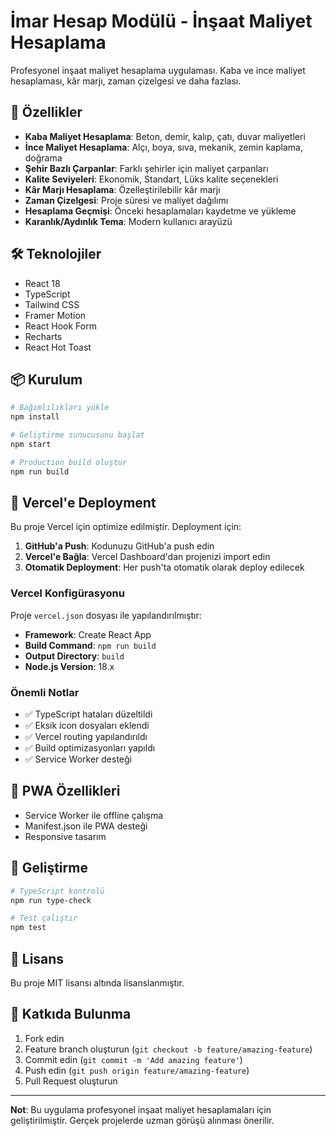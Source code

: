 # İmar Hesap Modülü - İnşaat Maliyet Hesaplama

Profesyonel inşaat maliyet hesaplama uygulaması. Kaba ve ince maliyet hesaplaması, kâr marjı, zaman çizelgesi ve daha fazlası.

## 🚀 Özellikler

- **Kaba Maliyet Hesaplama**: Beton, demir, kalıp, çatı, duvar maliyetleri
- **İnce Maliyet Hesaplama**: Alçı, boya, sıva, mekanik, zemin kaplama, doğrama
- **Şehir Bazlı Çarpanlar**: Farklı şehirler için maliyet çarpanları
- **Kalite Seviyeleri**: Ekonomik, Standart, Lüks kalite seçenekleri
- **Kâr Marjı Hesaplama**: Özelleştirilebilir kâr marjı
- **Zaman Çizelgesi**: Proje süresi ve maliyet dağılımı
- **Hesaplama Geçmişi**: Önceki hesaplamaları kaydetme ve yükleme
- **Karanlık/Aydınlık Tema**: Modern kullanıcı arayüzü

## 🛠️ Teknolojiler

- React 18
- TypeScript
- Tailwind CSS
- Framer Motion
- React Hook Form
- Recharts
- React Hot Toast

## 📦 Kurulum

```bash
# Bağımlılıkları yükle
npm install

# Geliştirme sunucusunu başlat
npm start

# Production build oluştur
npm run build
```

## 🚀 Vercel'e Deployment

Bu proje Vercel için optimize edilmiştir. Deployment için:

1. **GitHub'a Push**: Kodunuzu GitHub'a push edin
2. **Vercel'e Bağla**: Vercel Dashboard'dan projenizi import edin
3. **Otomatik Deployment**: Her push'ta otomatik olarak deploy edilecek

### Vercel Konfigürasyonu

Proje `vercel.json` dosyası ile yapılandırılmıştır:

- **Framework**: Create React App
- **Build Command**: `npm run build`
- **Output Directory**: `build`
- **Node.js Version**: 18.x

### Önemli Notlar

- ✅ TypeScript hataları düzeltildi
- ✅ Eksik icon dosyaları eklendi
- ✅ Vercel routing yapılandırıldı
- ✅ Build optimizasyonları yapıldı
- ✅ Service Worker desteği

## 📱 PWA Özellikleri

- Service Worker ile offline çalışma
- Manifest.json ile PWA desteği
- Responsive tasarım

## 🔧 Geliştirme

```bash
# TypeScript kontrolü
npm run type-check

# Test çalıştır
npm test
```

## 📄 Lisans

Bu proje MIT lisansı altında lisanslanmıştır.

## 🤝 Katkıda Bulunma

1. Fork edin
2. Feature branch oluşturun (`git checkout -b feature/amazing-feature`)
3. Commit edin (`git commit -m 'Add amazing feature'`)
4. Push edin (`git push origin feature/amazing-feature`)
5. Pull Request oluşturun

---

**Not**: Bu uygulama profesyonel inşaat maliyet hesaplamaları için geliştirilmiştir. Gerçek projelerde uzman görüşü alınması önerilir.